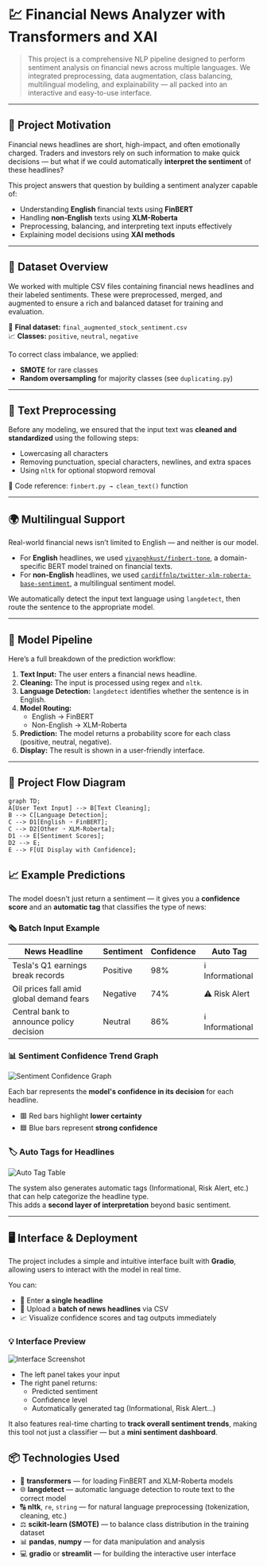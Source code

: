 # 💹 Financial News Analyzer with Transformers and XAI

> This project is a comprehensive NLP pipeline designed to perform sentiment analysis on financial news across multiple languages. We integrated preprocessing, data augmentation, class balancing, multilingual modeling, and explainability — all packed into an interactive and easy-to-use interface.

---

## 🧠 Project Motivation

Financial news headlines are short, high-impact, and often emotionally charged. Traders and investors rely on such information to make quick decisions — but what if we could automatically **interpret the sentiment** of these headlines?

This project answers that question by building a sentiment analyzer capable of:
- Understanding **English** financial texts using **FinBERT**  
- Handling **non-English** texts using **XLM-Roberta**
- Preprocessing, balancing, and interpreting text inputs effectively
- Explaining model decisions using **XAI methods**

---

## 🧾 Dataset Overview

We worked with multiple CSV files containing financial news headlines and their labeled sentiments. These were preprocessed, merged, and augmented to ensure a rich and balanced dataset for training and evaluation.

📁 **Final dataset:** `final_augmented_stock_sentiment.csv`  
📈 **Classes:** `positive`, `neutral`, `negative`

To correct class imbalance, we applied:
- **SMOTE** for rare classes
- **Random oversampling** for majority classes (see `duplicating.py`)

---

## 🧹 Text Preprocessing

Before any modeling, we ensured that the input text was **cleaned and standardized** using the following steps:

- Lowercasing all characters  
- Removing punctuation, special characters, newlines, and extra spaces  
- Using `nltk` for optional stopword removal

📄 Code reference: `finbert.py → clean_text()` function

---

## 🌍 Multilingual Support

Real-world financial news isn’t limited to English — and neither is our model.

- For **English** headlines, we used [`yiyanghkust/finbert-tone`](https://huggingface.co/yiyanghkust/finbert-tone), a domain-specific BERT model trained on financial texts.
- For **non-English** headlines, we used [`cardiffnlp/twitter-xlm-roberta-base-sentiment`](https://huggingface.co/cardiffnlp/twitter-xlm-roberta-base-sentiment), a multilingual sentiment model.

We automatically detect the input text language using `langdetect`, then route the sentence to the appropriate model.

---

## 🤖 Model Pipeline

Here’s a full breakdown of the prediction workflow:

1. **Text Input:** The user enters a financial news headline.
2. **Cleaning:** The input is processed using regex and `nltk`.
3. **Language Detection:** `langdetect` identifies whether the sentence is in English.
4. **Model Routing:**
   - English → FinBERT
   - Non-English → XLM-Roberta
5. **Prediction:** The model returns a probability score for each class (positive, neutral, negative).
6. **Display:** The result is shown in a user-friendly interface.

---

## 🧩 Project Flow Diagram

```mermaid
graph TD;
A[User Text Input] --> B[Text Cleaning];
B --> C[Language Detection];
C --> D1[English ➝ FinBERT];
C --> D2[Other ➝ XLM-Roberta];
D1 --> E[Sentiment Scores];
D2 --> E;
E --> F[UI Display with Confidence];
```


## 📈 Example Predictions

The model doesn't just return a sentiment — it gives you a **confidence score** and an **automatic tag** that classifies the type of news:

### 🗞️ Batch Input Example

| News Headline | Sentiment | Confidence | Auto Tag |
|---------------|-----------|------------|----------|
| Tesla's Q1 earnings break records | Positive | 98% | ℹ️ Informational |
| Oil prices fall amid global demand fears | Negative | 74% | ⚠️ Risk Alert |
| Central bank to announce policy decision | Neutral | 86% | ℹ️ Informational |

### 📊 Sentiment Confidence Trend Graph

![Sentiment Confidence Graph](https://i.ibb.co/ZLKbD6N/sentiment-trend-graph.png)

Each bar represents the **model's confidence in its decision** for each headline.  
- 🟥 Red bars highlight **lower certainty**  
- 🟦 Blue bars represent **strong confidence**

### 🏷️ Auto Tags for Headlines

![Auto Tag Table](https://i.ibb.co/fpCZdbW/auto-tag-table.png)

The system also generates automatic tags (Informational, Risk Alert, etc.) that can help categorize the headline type.  
This adds a **second layer of interpretation** beyond basic sentiment.

---

## 🖥 Interface & Deployment

The project includes a simple and intuitive interface built with **Gradio**, allowing users to interact with the model in real time.

You can:
- 💬 Enter **a single headline**
- 📄 Upload a **batch of news headlines** via CSV
- 📈 Visualize confidence scores and tag outputs immediately

### 💡 Interface Preview

![Interface Screenshot](https://i.ibb.co/P6W7Y3n/financial-news-analyzer-ui.png)

- The left panel takes your input  
- The right panel returns:
  - Predicted sentiment  
  - Confidence level  
  - Automatically generated tag (Informational, Risk Alert…)

It also features real-time charting to **track overall sentiment trends**, making this tool not just a classifier — but a **mini sentiment dashboard**.

## 📦 Technologies Used

- 🤗 **transformers** — for loading FinBERT and XLM-Roberta models  
- 🌐 **langdetect** — automatic language detection to route text to the correct model  
- 🔠 **nltk**, `re`, `string` — for natural language preprocessing (tokenization, cleaning, etc.)  
- ⚖️ **scikit-learn (SMOTE)** — to balance class distribution in the training dataset  
- 📊 **pandas**, **numpy** — for data manipulation and analysis  
- 💻 **gradio** or **streamlit** — for building the interactive user interface

